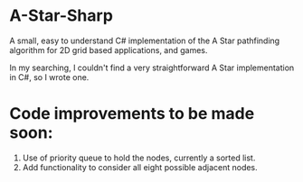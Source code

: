 # A-Star-Sharp
A small, easy to understand C# implementation of the A Star pathfinding algorithm for 2D grid based applications, and games.

In my searching, I couldn't find a very straightforward A Star implementation in C#, so I wrote one.

# Code improvements to be made soon:
  1. Use of priority queue to hold the nodes, currently a sorted list.
  2. Add functionality to consider all eight possible adjacent nodes.
